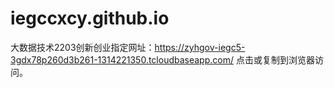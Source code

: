 # iegccxcy.github.io
大数据技术2203创新创业指定网址：https://zyhgov-iegc5-3gdx78p260d3b261-1314221350.tcloudbaseapp.com/ 点击或复制到浏览器访问。
